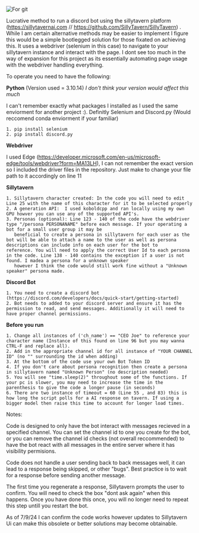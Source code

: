 ![For git](https://github.com/LordBip/Sillytavern-Discord-Bot/assets/171779948/e0091658-2238-4011-bbd2-3c3fd89e9221)

Lucrative method to run a discord bot using the sillytavern platform (https://sillytavernai.com // https://github.com/SillyTavern/SillyTavern) . While I am certain alternative methods may be easier to implement I figure this would be a simple bootlegged solution for those fixated on achieving this. It uses a webdriver (selenium in this case) to navigate to your sillytavern instance and interact with the page. I dont see too much in the way of expansion for this project as its essentially automating page usage with the webdriver handling everything.

To operate you need to have the following:

  **Python** (Version used = 3.10.14) 
  _*I don't think your version would affect this much*_
  
  I can't remember exactly what packages I installed as I used the same enviorment for another project :). Definitly Selenium and Discord.py (Would reccomend conda enviorment if your familiar) 
  
    1. pip install selenium
    2. pip install discord.py

 **Webdriver**
  
  I used Edge (https://developer.microsoft.com/en-us/microsoft-edge/tools/webdriver?form=MA13LH), I can not remember the exact version so I included the driver files in the repository. Just make 
  to change your file path to it accordingly on line 11
  
  **Sillytavern**
    
    1. Sillytavern character created: In the code you will need to edit Line 25 with the name of this character for it to be selected properly 
    2. A generation API:  I used koboldcpp and ran locally using my own GPU howver you can use any of the supported API's.
    3. Personas (optional): Line 123 - 140 of the code have the webdriver type "/persona PERSONANAME" before each message. If your operating a bot for a small user group it may be   
       beneficial to create a persona in sillytavern for each user as the bot will be able to attach a name to the user as well as persona descriptions can include info on each user for the bot to        reference. You will need to apply the correct User Id to each persona in the code. Line 138 - 140 contains the exception if a user is not found. I madea a persona for a unknown speaker     
       however I think the code would still work fine without a "Unknown speaker" persona made. 

  **Discord Bot**
  
    1. You need to create a discord bot (https://discord.com/developers/docs/quick-start/getting-started)
    2. Bot needs to added to your discord server and ensure it has the permission to read, and send messages. Additionally it will need to have proper channel permissions.

**Before you run**

    1. Change all instances of ('ch_name') == "CEO Joe" to reference your character name (Instance of this found on line 96 but you may wanna CTRL-F and replace all).
    2. Add in the appropriate channel id for all instance of "YOUR CHANNEL ID" (no "" surrounding the id when adding)
    3. At the bottom of the code use your own Bot Token ID
    4. If you don't care about persona recognition then create a persona in sillytavern named "Unknown Person" (no description needed)
    5. You will see "time.sleep(2)" throughout some of the functions. If your pc is slower, you may need to increase the time in the parenthesis to give the code a longer pause (in seconds)
    6. There are two instance of timeout = 60 (Line 55 , and 83) this is how long the script polls for a AI response on tavern. If using a bigger model then raise this time to account for longer load times.
    
Notes:

Code is designed to only have the bot interact with messages recieved in a specified channel. You can set the channel id to one you create for the bot, or you can remove the channel id checks (not overall reccommended) to have the bot react with all messages in the entire server where it has visibility permisions.

Code does not handle a user sending back to back messages well, it can lead to a response being skipped, or other "bugs". Best practice is to wait for a response before sending another message.

The first time you regenerate a response, Sillytavern prompts the user to confirm. You will need to check the box "dont ask again" when this happens. Once you have done this once, you will no longer need to repeat this step untill you restart the bot.

As of 7/9/24 I can confirm the code works however updates to Sillytavern Ui can make this obsolete or better solutions may become obtainable.
  
